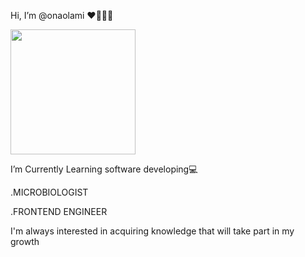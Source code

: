  Hi, I’m @onaolami ❤️👩‍💻👋



<img src=https://user-images.githubusercontent.com/114405599/198691020-d746730e-e43a-4c96-b117-a3f6ff735e4c.jpeg width= "200" height="200"/>







  I’m Currently Learning software developing💻

  .MICROBIOLOGIST

  .FRONTEND ENGINEER 
  
 I'm always interested in acquiring knowledge that will take part in my growth


<!---
onaolami/onaolami is a ✨ special ✨ repository because its `README.md` (this file) appears on your GitHub profile.
You can click the Preview link to take a look at your changes.
--->
